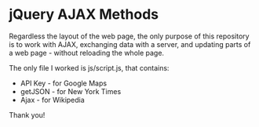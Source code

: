 # jQuery AJAX Methods

Regardless the layout of the web page, the only purpose of this repository is to work with AJAX, exchanging data with a server, and updating parts of a web page - without reloading the whole page.

The only file I worked is js/script.js, that contains:
* API Key - for Google Maps
* getJSON - for New York Times
* Ajax - for Wikipedia

Thank you!
